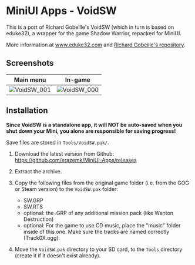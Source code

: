 # MiniUI Apps - VoidSW

This is a port of Richard Gobeille's VoidSW (which in turn is based on eduke32), a wrapper for the game Shadow Warrior, repacked for MiniUI. 

More information at www.eduke32.com and [Richard Gobeille's repository](https://voidpoint.io/terminx/eduke32).

## Screenshots
|                 Main menu                 |                 In-game                 |
|:-----------------------------------------:|:---------------------------------------:|
|![VoidSW_001](https://user-images.githubusercontent.com/97309764/170036765-cd42ca10-2ba1-4c11-b02a-c7fd2d347358.png)|![VoidSW_000](https://user-images.githubusercontent.com/97309764/170036810-5bc72b09-196a-4a5c-9675-a978d93866a0.png)|


## Installation

**Since VoidSW is a standalone app, it will NOT be auto-saved when you shut down your Mini,
you alone are responsible for saving progress!**

Save files are stored in `Tools/VoidSW.pak/`.


1. Download the latest version from Github: https://github.com/erazemk/MiniUI-Apps/releases
2. Extract the archive.
3. Copy the following files from the original game folder (i.e. from the GOG or Steam version) to the `VoidSW.pak` folder:

   - SW.GRP
   - SW.RTS 
   - optional: the .GRP of any additional mission pack (like Wanton Destruction)
   - optional: For the game to use CD music, place the "music" folder inside of this one. Make sure the tracks are named correctly (Track0X.ogg).


4. Move the `VoidSW.pak` directory to your SD card, to the `Tools` directory (create it if it doesn't exist already).
